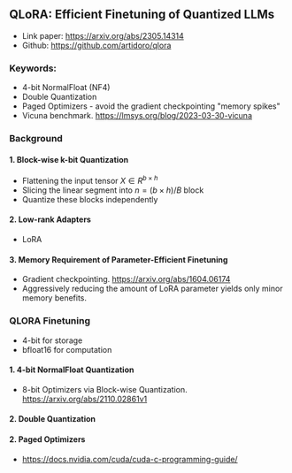 ## QLoRA: Efficient Finetuning of Quantized LLMs
- Link paper: https://arxiv.org/abs/2305.14314
- Github: https://github.com/artidoro/qlora

### Keywords:
- 4-bit NormalFloat (NF4)
- Double Quantization
- Paged Optimizers - avoid the gradient checkpointing "memory spikes"
- Vicuna benchmark. https://lmsys.org/blog/2023-03-30-vicuna

### Background
#### 1. Block-wise k-bit Quantization
- Flattening the input tensor $X \in R^{b \times h}$
- Slicing the linear segment into $n = (b \times h) / B$ block
- Quantize these blocks independently

#### 2. Low-rank Adapters
- LoRA 

#### 3. Memory Requirement of Parameter-Efficient Finetuning
- Gradient checkpointing. https://arxiv.org/abs/1604.06174
- Aggressively reducing the amount of LoRA parameter yields only minor memory benefits.


### QLORA Finetuning
- 4-bit for storage
- bfloat16 for computation

#### 1. 4-bit NormalFloat Quantization
 - 8-bit Optimizers via Block-wise Quantization. https://arxiv.org/abs/2110.02861v1


#### 2. Double Quantization


#### 2. Paged Optimizers
- https://docs.nvidia.com/cuda/cuda-c-programming-guide/


